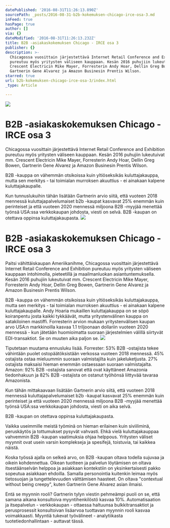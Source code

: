 ```yaml
---
datePublished: '2016-08-31T11:26:13.890Z'
sourcePath: _posts/2016-08-31-b2b-kokemuksen-chicago-irce-osa-3.md
inFeed: true
hasPage: true
author: []
via: {}
dateModified: '2016-08-31T11:26:13.232Z'
title: B2B -asiakaskokemuksen Chicago - IRCE osa 3
publisher: {}
description: >-
  Chicagossa vuosittain järjestettävä Internet Retail Conference and Exhibition
  pureutuu myös yritysten väliseen kauppaan. Kesän 2016 puhujiin lukeutuivat mm.
  Crescent Electricin Mike Mayer, Forresterin Andy Hoar, Dellin Greg Bowen,
  Gartnerin Gene Alvarez ja Amazon Businesin Prentis Wilson. 
starred: true
url: b2b-kokemuksen-chicago-irce-osa-3/index.html
_type: Article

---
```

![](https://the-grid-user-content.s3-us-west-2.amazonaws.com/a070c31a-5e5a-4b8b-a095-4cbc8bd77eea.jpg)

# B2B -asiakaskokemuksen Chicago - IRCE osa 3

Chicagossa vuosittain järjestettävä Internet Retail Conference and Exhibition pureutuu myös yritysten väliseen kauppaan. Kesän 2016 puhujiin lukeutuivat mm. Crescent Electricin Mike Mayer, Forresterin Andy Hoar, Dellin Greg Bowen, Gartnerin Gene Alvarez ja Amazon Businesin Prentis Wilson. 

B2B -kauppa on vähemmän otsikoissa kuin yltiöseksikäs kuluttajakauppa, mutta sen merkitys - tai toimialan murroksen akuuttius - ei ainakaan kalpene kuluttajakaupalle.

Kun tunnuslukuihin tähän lisätään Gartnerin arvio siitä, että vuoteen 2018 mennessä kuluttajapalvelumaiset b2b -kaupat kasvavat 25% enemmän kuin perinteiset ja että vuoteen 2020 mennessä miljoona B2B -myyjää menettää työnsä USA:ssa verkkokaupan johdosta, viesti on selvä. B2B -kaupan on otettava oppinsa kuluttajakaupasta.
![](https://the-grid-user-content.s3-us-west-2.amazonaws.com/a070c31a-5e5a-4b8b-a095-4cbc8bd77eea.jpg)

# B2B -asiakaskokemuksen Chicago - IRCE osa 3

Paitsi vähittäiskaupan Ameriikanihme, Chicagossa vuosittain järjestettävä Internet Retail Conference and Exhibition pureutuu myös yritysten väliseen kauppaan intohimolla, pieteetillä ja maailmanluokan asiantuntemuksella. Kesän 2016 puhujiin lukeutuivat mm. Crescent Electricin Mike Mayer, Forresterin Andy Hoar, Dellin Greg Bowen, Gartnerin Gene Alvarez ja Amazon Businesin Prentis Wilson.

B2B -kauppa on vähemmän otsikoissa kuin yltiöseksikäs kuluttajakauppa, mutta sen merkitys - tai toimialan murroksen akuuttius - ei ainakaan kalpene kuluttajakaupalle. Andy Hoaria mukaillen kuluttajakauppa on se söpö koiranpentu josta kaikki tykkäävät, mutta yritystenvälinen kauppa on satakiloinen mastiffi. Forresterin arvion mukaan yritystenvälisen kaupan arvo USA:n markkinoilla kasvaa 1.1 triljoonaan dollariin vuoteen 2020 mennessä - kun jätetään huomioimatta suoraan järjestelmien välillä siirtyvät EDI-transaktiot. Se on muuten aika paljon se.
![](https://the-grid-user-content.s3-us-west-2.amazonaws.com/11500c34-4321-4d48-82e6-ff6adf28a285.jpg)

Tiputetaan muutama ennusluku lisää. Forrester: 53% B2B -ostajista tekee vähintään puolet ostopäätöksistään verkossa vuoteen 2018 mennessä. 45% ostajista ostaa mieluummin suoraan valmistajilta kuin jakeluketjusta. 27% ostajista maksaisi hieman enemmän ostaessaan suoraan valmistajalta. Amazon: 92% B2B -ostajista sanovat että ovat käyttäneet Amazonia tiedonhakuun ja 82% B2B -ostajista on ostanut työhönsä liittyvää tavaraa Amazonista.

Kun tähän mittakaavaan lisätään Gartnerin arvio siitä, että vuoteen 2018 mennessä kuluttajapalvelumaiset b2b -kaupat kasvavat 25% enemmän kuin perinteiset ja että vuoteen 2020 mennessä miljoona B2B -myyjää menettää työnsä USA:ssa verkkokaupan johdosta, viesti on aika selvä.

B2B -kaupan on otettava oppinsa kuluttajakaupasta.

Vaikka useimmille meistä työminä on hieman erilainen kuin siviiliminä, peruskäytös ja tottumukset pysyvät vahvasti. Ehkä vielä kuluttajakauppaa vahvemmin B2B -kaupan vaatimuksia ohjaa helppous. Yritysten väliset myynnit ovat usein varsin komplekseja ja spesifejä, toistuvia, tai kaikkea näistä.

Koska työssä ajalla on selkeä arvo, on B2B -kaupan oltava todella sujuvaa ja oikein kohdennettua. Oikean tuotteen ja palvelun löytämisen on oltava itsestäänselvän helppoa ja asiakkaan kontekstiin on yksinkertaisesti pakko sopeutua asiakkaan ehdoilla. Samalla personointia kuitenkin leimaa myös tietosuojan ja tungettelevuuden välttämisen haasteet. On oltava "contextual without being creepy", kuten Gartnerin Gene Alvarez asian ilmaisi.

Entä se myynnin rooli? Gartnerin tylyn viestin pehmeämpi puoli on se, että samana aikana konsultoiva myyntihenkilöstö kasvaa 10%. Automatisaation ja itsepalvelun - verkkokaupan - ottaessa haltuunsa bulkkitransaktiot ja perusprosessit konsultoivan lisäarvoa tuottavan myynnin rooli kasvaa voimakkaasti. Myyntiä tukevat työvälineet - analytiikasta tuotetiedonhallintaan - auttavat tässä.